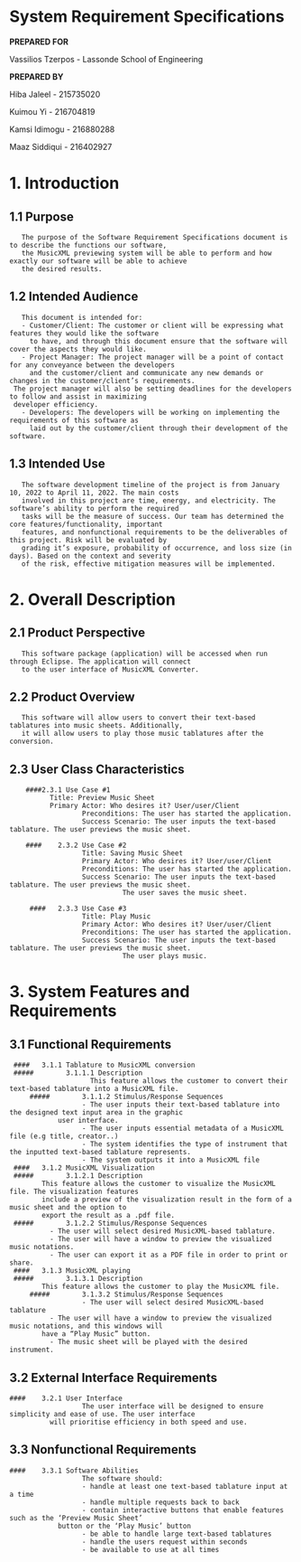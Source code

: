 # System Requirement Specifications


**PREPARED FOR**

Vassilios Tzerpos - Lassonde School of Engineering



**PREPARED BY**

Hiba Jaleel - 215735020

Kuimou Yi - 216704819

Kamsi Idimogu - 216880288

Maaz Siddiqui - 216402927



#   1. Introduction
##  1.1 Purpose
       The purpose of the Software Requirement Specifications document is to describe the functions our software, 
       the MusicXML previewing system will be able to perform and how exactly our software will be able to achieve 
       the desired results. 
##  1.2 Intended Audience
       This document is intended for:
       - Customer/Client: The customer or client will be expressing what features they would like the software 
         to have, and through this document ensure that the software will cover the aspects they would like. 
       - Project Manager: The project manager will be a point of contact for any conveyance between the developers 
         and the customer/client and communicate any new demands or changes in the customer/client’s requirements. 
	 The project manager will also be setting deadlines for the developers to follow and assist in maximizing 
	 developer efficiency. 
       - Developers: The developers will be working on implementing the requirements of this software as 
         laid out by the customer/client through their development of the software.
 
##  1.3 Intended Use
       The software development timeline of the project is from January 10, 2022 to April 11, 2022. The main costs 
       involved in this project are time, energy, and electricity. The software’s ability to perform the required 
       tasks will be the measure of success. Our team has determined the core features/functionality, important 
       features, and nonfunctional requirements to be the deliverables of this project. Risk will be evaluated by 
       grading it’s exposure, probability of occurrence, and loss size (in days). Based on the context and severity 
       of the risk, effective mitigation measures will be implemented. 

#   2.  Overall Description
##  2.1 Product Perspective 
       This software package (application) will be accessed when run through Eclipse. The application will connect
       to the user interface of MusicXML Converter.  
##  2.2 Product Overview 
       This software will allow users to convert their text-based tablatures into music sheets. Additionally, 
       it will allow users to play those music tablatures after the conversion.
##  2.3 User Class Characteristics 
	    ####2.3.1 Use Case #1
		      Title: Preview Music Sheet
		      Primary Actor: Who desires it? User/user/Client
                      Preconditions: The user has started the application.
                      Success Scenario: The user inputs the text-based tablature. The user previews the music sheet.

        ####    2.3.2 Use Case #2
                      Title: Saving Music Sheet
                      Primary Actor: Who desires it? User/user/Client
                      Preconditions: The user has started the application.
                      Success Scenario: The user inputs the text-based tablature. The user previews the music sheet. 
		                        The user saves the music sheet. 

         ####   2.3.3 Use Case #3
                      Title: Play Music
                      Primary Actor: Who desires it? User/user/Client
                      Preconditions: The user has started the application.
                      Success Scenario: The user inputs the text-based tablature. The user previews the music sheet. 
		                        The user plays music. 
#   3. System Features and Requirements
##  3.1 Functional Requirements
	 ####	3.1.1 Tablature to MusicXML conversion 
	 #####	      3.1.1.1 Description
                        This feature allows the customer to convert their text-based tablature into a MusicXML file.
         #####        3.1.1.2 Stimulus/Response Sequences
                      - The user inputs their text-based tablature into the designed text input area in the graphic 
		        user interface.
                      - The user inputs essential metadata of a MusicXML file (e.g title, creator..)
                      - The system identifies the type of instrument that the inputted text-based tablature represents.
                      - The system outputs it into a MusicXML file
	 ####	3.1.2 MusicXML Visualization 
   	 #####        3.1.2.1 Description
			This feature allows the customer to visualize the MusicXML file. The visualization features 
			include a preview of the visualization result in the form of a music sheet and the option to 
			export the result as a .pdf file.  	
	 #####        3.1.2.2 Stimulus/Response Sequences
		      - The user will select desired MusicXML-based tablature.
		      -	The user will have a window to preview the visualized music notations.
		      -	The user can export it as a PDF file in order to print or share.
	 ####	3.1.3 MusicXML playing
	 #####        3.1.3.1 Description
			This feature allows the customer to play the MusicXML file.
         ##### 	      3.1.3.2 Stimulus/Response Sequences
                      - The user will select desired MusicXML-based tablature
		      - The user will have a window to preview the visualized music notations, and this windows will 
			have a “Play Music” button.
		      - The music sheet will be played with the desired instrument.

##  3.2 External Interface Requirements				
	####	3.2.1 User Interface
                      The user interface will be designed to ensure simplicity and ease of use. The user interface 
		      will prioritise efficiency in both speed and use. 
		
##  3.3 Nonfunctional Requirements 
	####	3.3.1 Software Abilities
                      The software should:
                      - handle at least one text-based tablature input at a time 
                      - handle multiple requests back to back 
                      - contain interactive buttons that enable features such as the ‘Preview Music Sheet’ 
		        button or the ‘Play Music’ button 
                      - be able to handle large text-based tablatures 
                      - handle the users request within seconds 
                      - be available to use at all times 



